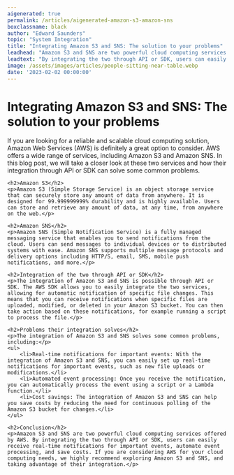 ```yaml
---
aigenerated: true
permalink: /articles/aigenerated-amazon-s3-amazon-sns
boxclassname: black
author: "Edward Saunders"
topic: "System Integration"
title: "Integrating Amazon S3 and SNS: The solution to your problems"
leadhead: "Amazon S3 and SNS are two powerful cloud computing services offered by AWS"
leadtext: "By integrating the two through API or SDK, users can easily receive real-time notifications for important events, automate event processing, and save costs. If you are considering AWS for your cloud computing needs, we highly recommend exploring Amazon S3 and SNS, and taking advantage of their integration."
image: /assets/images/articles/people-sitting-near-table.webp
date: '2023-02-02 00:00:00'
---
```

<div class="arttext">	<h1>Integrating Amazon S3 and SNS: The solution to your problems</h1>
	<p>If you are looking for a reliable and scalable cloud computing solution, Amazon Web Services (AWS) is definitely a great option to consider. AWS offers a wide range of services, including Amazon S3 and Amazon SNS. In this blog post, we will take a closer look at these two services and how their integration through API or SDK can solve some common problems.</p>

	<h2>Amazon S3</h2>
	<p>Amazon S3 (Simple Storage Service) is an object storage service that can securely store any amount of data from anywhere. It is designed for 99.999999999% durability and is highly available. Users can store and retrieve any amount of data, at any time, from anywhere on the web.</p>

	<h2>Amazon SNS</h2>
	<p>Amazon SNS (Simple Notification Service) is a fully managed messaging service that enables you to send notifications from the cloud. Users can send messages to individual devices or to distributed systems with ease. Amazon SNS supports multiple message protocols and delivery options including HTTP/S, email, SMS, mobile push notifications, and more.</p>

	<h2>Integration of the two through API or SDK</h2>
	<p>The integration of Amazon S3 and SNS is possible through API or SDK. The AWS SDK allows you to easily integrate the two services, allowing for automatic notification of specific file changes. This means that you can receive notifications when specific files are uploaded, modified, or deleted in your Amazon S3 bucket. You can then take action based on these notifications, for example running a script to process the file.</p>

	<h2>Problems their integration solves</h2>
	<p>The integration of Amazon S3 and SNS solves some common problems, including:</p>
	<ul>
		<li>Real-time notifications for important events: With the integration of Amazon S3 and SNS, you can easily set up real-time notifications for important events, such as new file uploads or modifications.</li>
		<li>Automated event processing: Once you receive the notification, you can automatically process the event using a script or a Lambda function.</li>
		<li>Cost savings: The integration of Amazon S3 and SNS can help you save costs by reducing the need for continuous polling of the Amazon S3 bucket for changes.</li>
	</ul>

	<h2>Conclusion</h2>
	<p>Amazon S3 and SNS are two powerful cloud computing services offered by AWS. By integrating the two through API or SDK, users can easily receive real-time notifications for important events, automate event processing, and save costs. If you are considering AWS for your cloud computing needs, we highly recommend exploring Amazon S3 and SNS, and taking advantage of their integration.</p>
</div>